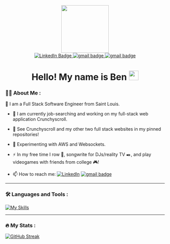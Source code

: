 <div id="header" align="center">
  <img src="https://media.giphy.com/media/qgQUggAC3Pfv687qPC/giphy.gif" width="150"/>
</div>
<div id="badges" align="center">
  <a href="https://www.linkedin.com/in/benwaldee/">
    <img src="https://img.shields.io/badge/LinkedIn-blue?style=for-the-badge&logo=linkedin&logoColor=white" alt="LinkedIn Badge"/>
  </a>
  <a href="mailto:b1.waldee@gmail.com">
    <img src="https://img.shields.io/badge/Gmail-D14836?style=for-the-badge&logo=gmail&logoColor=white" alt="gmail badge"/>
  </a>
   <a href="https://benwaldee.github.io/#">
    <img src="https://img.shields.io/badge/Portfolio-%23000000.svg?style=for-the-badge&logo=firefox&logoColor=#FF7139" alt="gmail badge"/>
  </a>
 </div>
 <div align="center" >
 <img  src="https://komarev.com/ghpvc/?username=benwaldee&style=flat-square&color=blue"  align="center" alt=""/>
 </div>
 <h1 align="center">
     Hello! My name is Ben <img src="https://media.giphy.com/media/hvRJCLFzcasrR4ia7z/giphy.gif" width="30px"/>
</h1>




### :man_technologist: About Me :
:wave: I am a Full Stack Software Engineer from Saint Louis.
- :telescope: I am currently job-searching and working on my full-stack web application Crunchyscroll. 

- :eyes: See Crunchyscroll and my other two full stack websites in my pinned repositories!

- :seedling: Experimenting with AWS and Websockets.

- :zap: In my free time I row :rowboat:, songwrite for DJs/reality TV :black_nib:, and play videogames with friends from college :video_game:!

- :mailbox: How to reach me: [![LinkedIn](https://img.shields.io/badge/linkedin-%230077B5.svg?style=for-the-badge&logo=linkedin&logoColor=white)](https://www.linkedin.com/in/benwaldee/) <a href="mailto:b1.waldee@gmail.com">
    <img src="https://img.shields.io/badge/Gmail-D14836?style=for-the-badge&logo=gmail&logoColor=white" alt="gmail badge"/>
  </a>

---

### :hammer_and_wrench: Languages and Tools :
[![My Skills](https://skillicons.dev/icons?i=js,py,react,redux,express,flask,html,css,nodejs,postgres,sqlite,docker,git,heroku,vscode)](https://skillicons.dev)

---

### :fire: My Stats :
[![GitHub Streak](http://github-readme-streak-stats.herokuapp.com?user=benwaldee&theme=dark&background=000000)](https://git.io/streak-stats)

